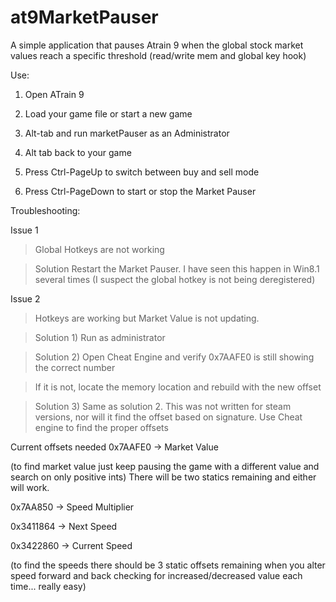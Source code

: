 at9MarketPauser
===============

A simple application that pauses Atrain 9 when the global stock market values reach a specific threshold (read/write mem and global key hook)

Use:

1. Open ATrain 9
2. Load your game file or start a new game
3. Alt-tab and run marketPauser as an Administrator
4. Alt tab back to your game

1. Press Ctrl-PageUp to switch between buy and sell mode
2. Press Ctrl-PageDown to start or stop the Market Pauser

Troubleshooting:

Issue 1
> Global Hotkeys are not working

> Solution Restart the Market Pauser. I have seen this happen in Win8.1 several times (I suspect the global hotkey is not being deregistered)


Issue 2
    

> Hotkeys are working but Market Value is not updating.

> Solution 1) Run as administrator

> Solution 2) Open Cheat Engine and verify 0x7AAFE0 is still showing the correct number

> If it is not, locate the memory location and rebuild with the new offset

> Solution 3) Same as solution 2. This was not written for steam versions, nor will it find the offset based on signature. Use Cheat engine to find the proper offsets

Current offsets needed
0x7AAFE0 -> Market Value


(to find market value just keep pausing the game with a different value and search on only positive ints) There will be two statics remaining and either will work.


0x7AA850 -> Speed Multiplier

0x3411864 -> Next Speed

0x3422860 -> Current Speed


(to find the speeds there should be 3 static offsets remaining when you alter speed forward and back checking for increased/decreased value each time... really easy)
